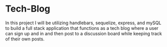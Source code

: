 # Tech-Blog
In this project I will be utilizing handlebars, sequelize, express, and mySQL to build a full stack application that functions as a tech blog where a user can sign up and in and then post to a discussion board while keeping track of their own posts.

